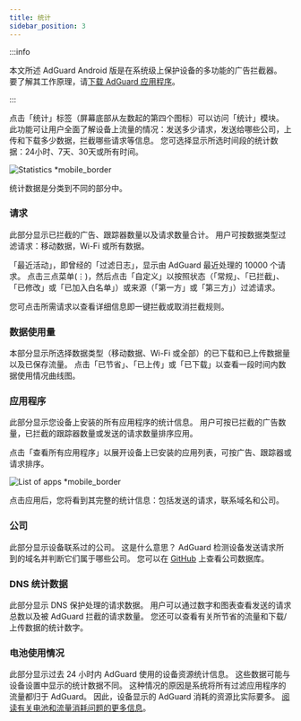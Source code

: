 ```yaml
---
title: 统计
sidebar_position: 3
---
```


:::info

本文所述 AdGuard Android 版是在系统级上保护设备的多功能的广告拦截器。 要了解其工作原理，请[下载 AdGuard 应用程序](https://agrd.io/download-kb-adblock)。

:::

点击「统计」标签（屏幕底部从左数起的第四个图标）可以访问「统计」模块。 此功能可让用户全面了解设备上流量的情况：发送多少请求，发送给哪些公司，上传和下载多少数据，拦截哪些请求等信息。 您可选择显示所选时间段的统计数据：24小时、7天、30天或所有时间。

![Statistics \*mobile_border](https://cdn.adtidy.org/blog/new/czy5rStatistics.jpeg?mw=1360)

统计数据是分类到不同的部分中。

### 请求

此部分显示已拦截的广告、跟踪器数量以及请求数量合计。 用户可按数据类型过滤请求：移动数据，Wi-Fi 或所有数据。

「最近活动」，即曾经的「过滤日志」，显示由 AdGuard 最近处理的 10000 个请求。 点击三点菜单(⋮)，然后点击「自定义」以按照状态（「常规」、「已拦截」、「已修改」或「已加入白名单」）或来源（「第一方」或「第三方」）过滤请求。

您可点击所需请求以查看详细信息即一键拦截或取消拦截规则。

### 数据使用量

本部分显示所选择数据类型（移动数据、Wi-Fi 或全部）的已下载和已上传数据量以及已保存流量。 点击「已节省」、「已上传」或「已下载」以查看一段时间内数据使用情况曲线图。

### 应用程序

此部分显示您设备上安装的所有应用程序的统计信息。 用户可按已拦截的广告数量，已拦截的跟踪器数量或发送的请求数量排序应用。

点击「查看所有应用程序」以展开设备上已安装的应用列表，可按广告、跟踪器或请求排序。

![List of apps \*mobile_border](https://cdn.adtidy.org/blog/new/toq0mkScreenshot_20230627-235219_AdGuard.jpg)

点击应用后，您将看到其完整的统计信息：包括发送的请求，联系域名和公司。

### 公司

此部分显示设备联系过的公司。 这是什么意思？ AdGuard 检测设备发送请求所到的域名并判断它们属于哪些公司。 您可以在 [GitHub](https://github.com/AdguardTeam/companiesdb) 上查看公司数据库。

### DNS 统计数据

此部分显示 DNS 保护处理的请求数据。 用户可以通过数字和图表查看发送的请求总数以及被 AdGuard 拦截的请求数量。 您还可以查看有关所节省的流量和下载/上传数据的统计数字。

### 电池使用情况

此部分显示过去 24 小时内 AdGuard 使用的设备资源统计信息。 这些数据可能与设备设置中显示的统计数据不同。 这种情况的原因是系统将所有过滤应用程序的流量都归于 AdGuard。 因此，设备显示的 AdGuard 消耗的资源比实际要多。 [阅读有关电池和流量消耗问题的更多信息](/adguard-for-android/solving-problems/battery/)。
